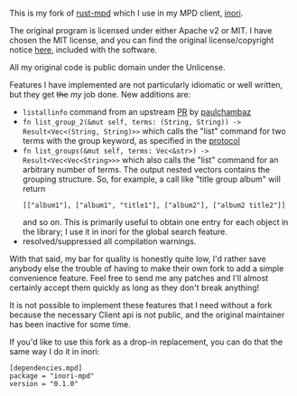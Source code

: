This is my fork of [rust-mpd](https://github.com/kstep/rust-mpd) which
I use in my MPD client, [inori](https://github.com/eshrh/inori).

The original program is licensed under either Apache v2 or MIT. I have
chosen the MIT license, and you can find the original
license/copyright notice [here](./LICENSE-MIT), included with the
software.

All my original code is public domain under the Unlicense.

Features I have implemented are not particularly idiomatic or well
written, but they get ~~the~~ *my* job done. New additions are:
- `listallinfo` command from an upstream
  [PR](https://github.com/kstep/rust-mpd/pull/72) by
  [paulchambaz](https://github.com/paulchambaz)
- `fn list_group_2(&mut self, terms: (String, String)) ->
  Result<Vec<(String, String)>>` which calls the "list" command for
  two terms with the group keyword, as specified in the
  [protocol](https://mpd.readthedocs.io/en/latest/protocol.html#the-music-database)
- `fn list_groups(&mut self, terms: Vec<&str>) ->
  Result<Vec<Vec<String>>>` which also calls the "list" command for an
  arbitrary number of terms. The output nested vectors contains the
  grouping structure. So, for example, a call like "title group album"
  will return
  ```
  [["album1"], ["album1", "title1"], ["album2"], ["album2 title2"]]
  ```
  and so on. This is primarily useful to obtain
  one entry for each object in the library; I use it in inori for the
  global search feature.
- resolved/suppressed all compilation warnings.

With that said, my bar for quality is honestly quite low, I'd rather
save anybody else the trouble of having to make their own fork to
add a simple convenience feature. Feel free to send me any patches
and I'll almost certainly accept them quickly as long as they don't
break anything!

It is not possible to implement these features that I need without a
fork because the necessary Client api is not public, and the original
maintainer has been inactive for some time.

If you'd like to use this fork as a drop-in replacement, you can do
that the same way I do it in inori:
```
[dependencies.mpd]
package = "inori-mpd"
version = "0.1.0"
```
